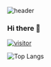 ![header](https://capsule-render.vercel.app/api?type=waving&color=timeGradient&height=250&section=header&text=Hayeon's&nbsp;Github&fontSize=60)
### Hi there 👋
[![visitor](https://hits.seeyoufarm.com/api/count/incr/badge.svg?url=https%3A%2F%2Fgithub.com%2FHAYEONryu%2Fhit-counter&count_bg=%23E76798&title_bg=%23555555&icon=&icon_color=%23E7E7E7&title=hits&edge_flat=false)](https://hits.seeyoufarm.com)

![Top Langs](https://github-readme-stats.vercel.app/api/top-langs/?username=HAYEONryu&layout=compact)
<!--
**HAYEONryu/hayeonryu** is a ✨ _special_ ✨ repository because its `README.md` (this file) appears on your GitHub profile.
<script src="https://gist.github.com/HAYEONryu/209e555c7752736de06260bfe27aa338.js"></script>

Here are some ideas to get you started:

- 🔭 I’m currently working on ...
- 🌱 I’m currently learning ...
- 👯 I’m looking to collaborate on ...
- 🤔 I’m looking for help with ...
- 💬 Ask me about ...
- 📫 How to reach me: ...
- 😄 Pronouns: ...
- ⚡ Fun fact: ...
-->
